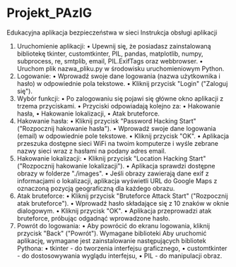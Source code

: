 # Projekt_PAzIG
Edukacyjna aplikacja bezpieczeństwa w sieci 
Instrukcja obsługi aplikacji
1.	Uruchomienie aplikacji:
•	Upewnij się, że posiadasz zainstalowaną bibliotekę tkinter, customtkinter, PIL, pandas, matplotlib, numpy, subprocess, re, smtplib, email, PIL.ExifTags oraz webbrowser.
•	Uruchom plik nazwa_pliku.py w środowisku uruchomieniowym Python.
2.	Logowanie:
•	Wprowadź swoje dane logowania (nazwa użytkownika i hasło) w odpowiednie pola tekstowe.
•	Kliknij przycisk "Login" ("Zaloguj się").
3.	Wybór funkcji:
•	Po zalogowaniu się pojawi się główne okno aplikacji z trzema przyciskami.
•	Przyciski odpowiadają kolejno za:
•	Hakowanie hasła,
•	Hakowanie lokalizacji,
•	Atak bruteforce.
4.	Hakowanie hasła:
•	Kliknij przycisk "Password Hacking Start" ("Rozpocznij hakowanie hasła").
•	Wprowadź swoje dane logowania (email) w odpowiednie pole tekstowe.
•	Kliknij przycisk "OK".
•	Aplikacja przeszuka dostępne sieci WiFi na twoim komputerze i wyśle zebrane nazwy sieci wraz z hasłami na podany adres email.
5.	Hakowanie lokalizacji:
•	Kliknij przycisk "Location Hacking Start" ("Rozpocznij hakowanie lokalizacji").
•	Aplikacja sprawdzi dostępne obrazy w folderze "./images".
•	Jeśli obrazy zawierają dane exif z informacjami o lokalizacji, aplikacja wyświetli URL do Google Maps z oznaczoną pozycją geograficzną dla każdego obrazu.
6.	Atak bruteforce:
•	Kliknij przycisk "Bruteforce Attack Start" ("Rozpocznij atak bruteforce").
•	Wprowadź hasło składające się z 10 znaków w oknie dialogowym.
•	Kliknij przycisk "OK".
•	Aplikacja przeprowadzi atak bruteforce, próbując odgadnąć wprowadzone hasło.
7.	Powrót do logowania:
•	Aby powrócić do ekranu logowania, kliknij przycisk "Back" ("Powrót").
Wymagane biblioteki
Aby uruchomić aplikację, wymagane jest zainstalowanie następujących bibliotek Pythona:
•	tkinter - do tworzenia interfejsu graficznego,
•	customtkinter - do dostosowywania wyglądu interfejsu,
•	PIL - do manipulacji obraz.

